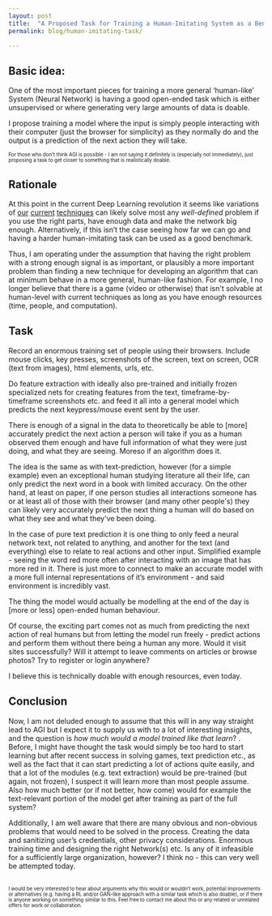 ```yaml
---
layout: post
title:  "A Proposed Task for Training a Human-Imitating System as a Benchmark and Potential Part of The Road to AGI "
permalink: blog/human-imitating-task/

---
```



## Basic idea:

One of the most important pieces for training a more general ‘human-like’ System (Neural Network) is having a good open-ended task which is either unsupervised or where generating very large amounts of data is doable.

I propose training a model where the input is simply people interacting with their computer (just the browser for simplicity) as they normally do and the output is a prediction of the next action they will take.

<sub><sup>
For those who don't think AGI is possible - I am not saying it definitely is (especially not immediately), just proposing a task to get closer to something that is realistically doable.
</sub></sup>

## Rationale

At this point in the current Deep Learning revolution it seems like variations of [our](https://github.com/NVlabs/stylegan) [current](https://openai.com/five/) [techniques](https://github.com/openai/gpt-2) can likely solve most any *well-defined* problem if you use the right parts, have enough data and make the network big enough.
Alternatively, if this isn’t the case seeing how far we can go and having a harder human-imitating task can be used as a good benchmark. 

Thus, I am operating under the assumption that having the right problem with a strong enough signal is as important, or plausibly a more important problem than finding a new technique for developing an algorithm that can at minimum behave in a more general, human-like fashion. For example, I no longer believe that there is a game (video or otherwise) that isn't solvable at human-level with current techniques as long as you have enough resources (time, people, and computation).

## Task

Record an enormous training set of people using their browsers. Include mouse clicks, key presses, screenshots of the screen, text on screen, OCR (text from images), html elements, urls, etc.

Do feature extraction with ideally also pre-trained and initially frozen specialized nets for creating features from the text, timeframe-by-timeframe screenshots etc. and feed it all into a general model which predicts the next keypress/mouse event sent by the user.



There is enough of a signal in the data to theoretically be able to [more] accurately predict the next action a person will take if you as a human observed them enough and have full information of what they were just doing, and what they are seeing. Moreso if an algorithm does it.

The idea is the same as with text-prediction, however (for a simple example) even an exceptional human studying literature all their life, can only predict the next word in a book with limited accuracy. On the other hand, at least on paper, if one person studies all interactions someone has or at least all of those with their browser (and many other people's) they can likely very accurately predict the next thing a human will do based on what they see and what they've been doing.

In the case of pure text prediction it is one thing to only feed a neural network text, not related to anything, and another for the text (and everything) else to relate to real actions and other input. Simplified example - seeing the word red more often after interacting with an image that has more red in it. There is just more to connect to make an accurate model with a more full internal representations of it’s environment - and said environment is incredibly vast.

The thing the model would actually be modelling at the end of the day is [more or less] open-ended human behaviour.

Of course, the exciting part comes not as much from predicting the next action of real humans but from letting the model run freely - predict actions and perform them without there being a human any more. Would it visit sites successfully? Will it attempt to leave comments on articles or browse photos? Try to register or login anywhere?

I believe this is technically doable with enough resources, even today.


## Conclusion

Now, I am not deluded enough to assume that this will in any way straight lead to AGI but I expect it to supply us with to a lot of interesting insights, and the question is *how much would a model trained like that learn*? . Before, I might have thought the task would simply be too hard to start learning but after recent success in solving games, text prediction etc., as well as the fact that it can start predicting a lot of actions quite easily, and that a lot of the modules (e.g. text extraction) would be pre-trained (but again, not frozen), I suspect it will learn more than most people assume.
Also how much better (or if not better, how come) would for example the text-relevant portion of the model get after training as part of the full system?


Additionally, I am well aware that there are many obvious and non-obvious problems that would need to be solved in the process. Creating the data and sanitizing user’s credentials, other privacy considerations. Enormous training time and designing the right Network(s) etc. Is any of it infeasible for a sufficiently large organization, however? I think no - this can very well be attempted today.

<br>
<sub><sup>
I would be very interested to hear about arguments why this would or wouldn’t work, potential improvements or alternatives (e.g. having a RL and/or GAN-like approach with a similar task which is also doable), or if there is anyone working on something similar to this. Feel free to contact me about this or any related or unrelated offers for work or collaboration.
<sub><sup>
